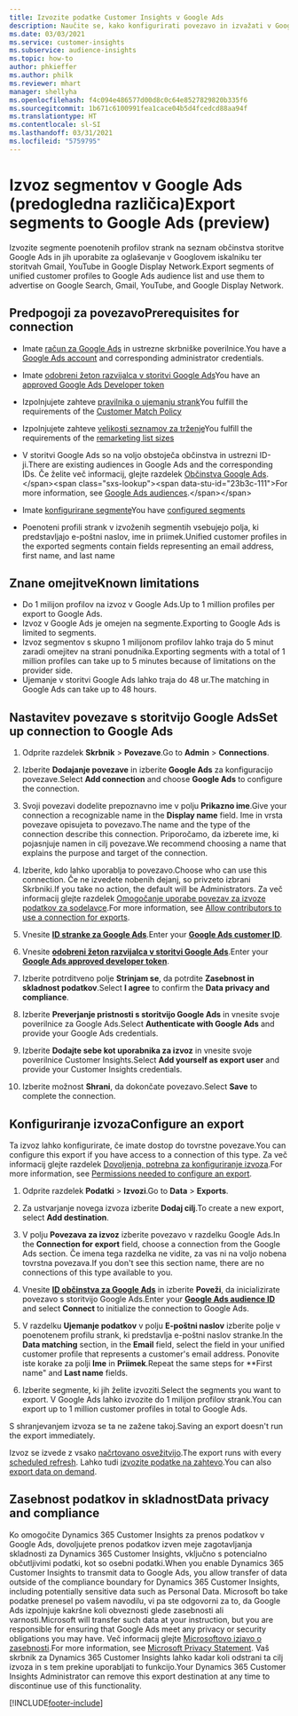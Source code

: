 ```yaml
---
title: Izvozite podatke Customer Insights v Google Ads
description: Naučite se, kako konfigurirati povezavo in izvažati v Google Ads.
ms.date: 03/03/2021
ms.service: customer-insights
ms.subservice: audience-insights
ms.topic: how-to
author: phkieffer
ms.author: philk
ms.reviewer: mhart
manager: shellyha
ms.openlocfilehash: f4c094e486577d00d8c0c64e8527829820b335f6
ms.sourcegitcommit: 1b671c6100991fea1cace04b5d4fcedcd88aa94f
ms.translationtype: HT
ms.contentlocale: sl-SI
ms.lasthandoff: 03/31/2021
ms.locfileid: "5759795"
---
```

# <a name="export-segments-to-google-ads-preview"></a><span data-ttu-id="23b3c-103">Izvoz segmentov v Google Ads (predogledna različica)</span><span class="sxs-lookup"><span data-stu-id="23b3c-103">Export segments to Google Ads (preview)</span></span>

<span data-ttu-id="23b3c-104">Izvozite segmente poenotenih profilov strank na seznam občinstva storitve Google Ads in jih uporabite za oglaševanje v Googlovem iskalniku ter storitvah Gmail, YouTube in Google Display Network.</span><span class="sxs-lookup"><span data-stu-id="23b3c-104">Export segments of unified customer profiles to Google Ads audience list and use them to advertise on Google Search, Gmail, YouTube, and Google Display Network.</span></span> 

## <a name="prerequisites-for-connection"></a><span data-ttu-id="23b3c-105">Predpogoji za povezavo</span><span class="sxs-lookup"><span data-stu-id="23b3c-105">Prerequisites for connection</span></span>

-   <span data-ttu-id="23b3c-106">Imate [račun za Google Ads](https://ads.google.com/) in ustrezne skrbniške poverilnice.</span><span class="sxs-lookup"><span data-stu-id="23b3c-106">You have a [Google Ads account](https://ads.google.com/) and corresponding administrator credentials.</span></span>
-   <span data-ttu-id="23b3c-107">Imate [odobreni žeton razvijalca v storitvi Google Ads](https://developers.google.com/google-ads/api/docs/first-call/dev-token)</span><span class="sxs-lookup"><span data-stu-id="23b3c-107">You have an [approved Google Ads Developer token](https://developers.google.com/google-ads/api/docs/first-call/dev-token)</span></span> 
-   <span data-ttu-id="23b3c-108">Izpolnjujete zahteve [pravilnika o ujemanju strank](https://support.google.com/adspolicy/answer/6299717)</span><span class="sxs-lookup"><span data-stu-id="23b3c-108">You fulfill the requirements of the [Customer Match Policy](https://support.google.com/adspolicy/answer/6299717)</span></span>
-   <span data-ttu-id="23b3c-109">Izpolnjujete zahteve [velikosti seznamov za trženje](https://support.google.com/google-ads/answer/7558048)</span><span class="sxs-lookup"><span data-stu-id="23b3c-109">You fulfill the requirements of the [remarketing list sizes](https://support.google.com/google-ads/answer/7558048)</span></span> 

-   <span data-ttu-id="23b3c-110">V storitvi Google Ads so na voljo obstoječa občinstva in ustrezni ID-ji.</span><span class="sxs-lookup"><span data-stu-id="23b3c-110">There are existing audiences in Google Ads and the corresponding IDs.</span></span> <span data-ttu-id="23b3c-111">Če želite več informacij, glejte razdelek [Občinstva Google Ads](https://support.google.com/google-ads/answer/7558048?hl=en#:~:text=Audience%20lists%20is%20a%20section,Display%20Network%20through%20remarketing%20campaigns.).</span><span class="sxs-lookup"><span data-stu-id="23b3c-111">For more information, see [Google Ads audiences](https://support.google.com/google-ads/answer/7558048?hl=en#:~:text=Audience%20lists%20is%20a%20section,Display%20Network%20through%20remarketing%20campaigns.).</span></span>
-   <span data-ttu-id="23b3c-112">Imate [konfigurirane segmente](segments.md)</span><span class="sxs-lookup"><span data-stu-id="23b3c-112">You have [configured segments](segments.md)</span></span>
-   <span data-ttu-id="23b3c-113">Poenoteni profili strank v izvoženih segmentih vsebujejo polja, ki predstavljajo e-poštni naslov, ime in priimek.</span><span class="sxs-lookup"><span data-stu-id="23b3c-113">Unified customer profiles in the exported segments contain fields representing an email address, first name, and last name</span></span>

## <a name="known-limitations"></a><span data-ttu-id="23b3c-114">Znane omejitve</span><span class="sxs-lookup"><span data-stu-id="23b3c-114">Known limitations</span></span>

- <span data-ttu-id="23b3c-115">Do 1 milijon profilov na izvoz v Google Ads.</span><span class="sxs-lookup"><span data-stu-id="23b3c-115">Up to 1 million profiles per export to Google Ads.</span></span>
- <span data-ttu-id="23b3c-116">Izvoz v Google Ads je omejen na segmente.</span><span class="sxs-lookup"><span data-stu-id="23b3c-116">Exporting to Google Ads is limited to segments.</span></span>
- <span data-ttu-id="23b3c-117">Izvoz segmentov s skupno 1 milijonom profilov lahko traja do 5 minut zaradi omejitev na strani ponudnika.</span><span class="sxs-lookup"><span data-stu-id="23b3c-117">Exporting segments with a total of 1 million profiles can take up to 5 minutes because of limitations on the provider side.</span></span> 
- <span data-ttu-id="23b3c-118">Ujemanje v storitvi Google Ads lahko traja do 48 ur.</span><span class="sxs-lookup"><span data-stu-id="23b3c-118">The matching in Google Ads can take up to 48 hours.</span></span>

## <a name="set-up-connection-to-google-ads"></a><span data-ttu-id="23b3c-119">Nastavitev povezave s storitvijo Google Ads</span><span class="sxs-lookup"><span data-stu-id="23b3c-119">Set up connection to Google Ads</span></span>

1. <span data-ttu-id="23b3c-120">Odprite razdelek **Skrbnik** > **Povezave**.</span><span class="sxs-lookup"><span data-stu-id="23b3c-120">Go to **Admin** > **Connections**.</span></span>

1. <span data-ttu-id="23b3c-121">Izberite **Dodajanje povezave** in izberite **Google Ads** za konfiguracijo povezave.</span><span class="sxs-lookup"><span data-stu-id="23b3c-121">Select **Add connection** and choose **Google Ads** to configure the connection.</span></span>

1. <span data-ttu-id="23b3c-122">Svoji povezavi dodelite prepoznavno ime v polju **Prikazno ime**.</span><span class="sxs-lookup"><span data-stu-id="23b3c-122">Give your connection a recognizable name in the **Display name** field.</span></span> <span data-ttu-id="23b3c-123">Ime in vrsta povezave opisujeta to povezavo.</span><span class="sxs-lookup"><span data-stu-id="23b3c-123">The name and the type of the connection describe this connection.</span></span> <span data-ttu-id="23b3c-124">Priporočamo, da izberete ime, ki pojasnjuje namen in cilj povezave.</span><span class="sxs-lookup"><span data-stu-id="23b3c-124">We recommend choosing a name that explains the purpose and target of the connection.</span></span>

1. <span data-ttu-id="23b3c-125">Izberite, kdo lahko uporablja to povezavo.</span><span class="sxs-lookup"><span data-stu-id="23b3c-125">Choose who can use this connection.</span></span> <span data-ttu-id="23b3c-126">Če ne izvedete nobenih dejanj, so privzeto izbrani Skrbniki.</span><span class="sxs-lookup"><span data-stu-id="23b3c-126">If you take no action, the default will be Administrators.</span></span> <span data-ttu-id="23b3c-127">Za več informacij glejte razdelek [Omogočanje uporabe povezav za izvoze podatkov za sodelavce](connections.md#allow-contributors-to-use-a-connection-for-exports).</span><span class="sxs-lookup"><span data-stu-id="23b3c-127">For more information, see [Allow contributors to use a connection for exports](connections.md#allow-contributors-to-use-a-connection-for-exports).</span></span>

1. <span data-ttu-id="23b3c-128">Vnesite **[ID stranke za Google Ads](https://support.google.com/google-ads/answer/1704344)**.</span><span class="sxs-lookup"><span data-stu-id="23b3c-128">Enter your **[Google Ads customer ID](https://support.google.com/google-ads/answer/1704344)**.</span></span>

1. <span data-ttu-id="23b3c-129">Vnesite **[odobreni žeton razvijalca v storitvi Google Ads](https://developers.google.com/google-ads/api/docs/first-call/dev-token)**.</span><span class="sxs-lookup"><span data-stu-id="23b3c-129">Enter your **[Google Ads approved developer token](https://developers.google.com/google-ads/api/docs/first-call/dev-token)**.</span></span>

1. <span data-ttu-id="23b3c-130">Izberite potrditveno polje **Strinjam se**, da potrdite **Zasebnost in skladnost podatkov**.</span><span class="sxs-lookup"><span data-stu-id="23b3c-130">Select **I agree** to confirm the **Data privacy and compliance**.</span></span>

1. <span data-ttu-id="23b3c-131">Izberite **Preverjanje pristnosti s storitvijo Google Ads** in vnesite svoje poverilnice za Google Ads.</span><span class="sxs-lookup"><span data-stu-id="23b3c-131">Select **Authenticate with Google Ads** and provide your Google Ads credentials.</span></span>

1. <span data-ttu-id="23b3c-132">Izberite **Dodajte sebe kot uporabnika za izvoz** in vnesite svoje poverilnice Customer Insights.</span><span class="sxs-lookup"><span data-stu-id="23b3c-132">Select **Add yourself as export user** and provide your Customer Insights credentials.</span></span>

1. <span data-ttu-id="23b3c-133">Izberite možnost **Shrani**, da dokončate povezavo.</span><span class="sxs-lookup"><span data-stu-id="23b3c-133">Select **Save** to complete the connection.</span></span> 

## <a name="configure-an-export"></a><span data-ttu-id="23b3c-134">Konfiguriranje izvoza</span><span class="sxs-lookup"><span data-stu-id="23b3c-134">Configure an export</span></span>

<span data-ttu-id="23b3c-135">Ta izvoz lahko konfigurirate, če imate dostop do tovrstne povezave.</span><span class="sxs-lookup"><span data-stu-id="23b3c-135">You can configure this export if you have access to a connection of this type.</span></span> <span data-ttu-id="23b3c-136">Za več informacij glejte razdelek [Dovoljenja, potrebna za konfiguriranje izvoza](export-destinations.md#set-up-a-new-export).</span><span class="sxs-lookup"><span data-stu-id="23b3c-136">For more information, see [Permissions needed to configure an export](export-destinations.md#set-up-a-new-export).</span></span>

1. <span data-ttu-id="23b3c-137">Odprite razdelek **Podatki** > **Izvozi**.</span><span class="sxs-lookup"><span data-stu-id="23b3c-137">Go to **Data** > **Exports**.</span></span>

1. <span data-ttu-id="23b3c-138">Za ustvarjanje novega izvoza izberite **Dodaj cilj**.</span><span class="sxs-lookup"><span data-stu-id="23b3c-138">To create a new export, select **Add destination**.</span></span>

1. <span data-ttu-id="23b3c-139">V polju **Povezava za izvoz** izberite povezavo v razdelku Google Ads.</span><span class="sxs-lookup"><span data-stu-id="23b3c-139">In the **Connection for export** field, choose a connection from the Google Ads section.</span></span> <span data-ttu-id="23b3c-140">Če imena tega razdelka ne vidite, za vas ni na voljo nobena tovrstna povezava.</span><span class="sxs-lookup"><span data-stu-id="23b3c-140">If you don't see this section name, there are no connections of this type available to you.</span></span>

1. <span data-ttu-id="23b3c-141">Vnesite **[ID občinstva za Google Ads](https://support.google.com/google-ads/answer/7558048?hl=en#:~:text=Audience%20lists%20is%20a%20section,Display%20Network%20through%20remarketing%20campaigns.)** in izberite **Poveži**, da inicializirate povezavo s storitvijo Google Ads.</span><span class="sxs-lookup"><span data-stu-id="23b3c-141">Enter your **[Google Ads audience ID](https://support.google.com/google-ads/answer/7558048?hl=en#:~:text=Audience%20lists%20is%20a%20section,Display%20Network%20through%20remarketing%20campaigns.)** and select **Connect** to initialize the connection to Google Ads.</span></span>

1. <span data-ttu-id="23b3c-142">V razdelku **Ujemanje podatkov** v polju **E-poštni naslov** izberite polje v poenotenem profilu strank, ki predstavlja e-poštni naslov stranke.</span><span class="sxs-lookup"><span data-stu-id="23b3c-142">In the **Data matching** section, in the **Email** field, select the field in your unified customer profile that represents a customer's email address.</span></span> <span data-ttu-id="23b3c-143">Ponovite iste korake za polji **Ime** in **Priimek**.</span><span class="sxs-lookup"><span data-stu-id="23b3c-143">Repeat the same steps for \*\*First name" and **Last name** fields.</span></span>

1. <span data-ttu-id="23b3c-144">Izberite segmente, ki jih želite izvoziti.</span><span class="sxs-lookup"><span data-stu-id="23b3c-144">Select the segments you want to export.</span></span> <span data-ttu-id="23b3c-145">V Google Ads lahko izvozite do 1 milijon profilov strank.</span><span class="sxs-lookup"><span data-stu-id="23b3c-145">You can export up to 1 million customer profiles in total to Google Ads.</span></span>

<span data-ttu-id="23b3c-146">S shranjevanjem izvoza se ta ne zažene takoj.</span><span class="sxs-lookup"><span data-stu-id="23b3c-146">Saving an export doesn't run the export immediately.</span></span>

<span data-ttu-id="23b3c-147">Izvoz se izvede z vsako [načrtovano osvežitvijo](system.md#schedule-tab).</span><span class="sxs-lookup"><span data-stu-id="23b3c-147">The export runs with every [scheduled refresh](system.md#schedule-tab).</span></span> <span data-ttu-id="23b3c-148">Lahko tudi [izvozite podatke na zahtevo](export-destinations.md#run-exports-on-demand).</span><span class="sxs-lookup"><span data-stu-id="23b3c-148">You can also [export data on demand](export-destinations.md#run-exports-on-demand).</span></span> 

## <a name="data-privacy-and-compliance"></a><span data-ttu-id="23b3c-149">Zasebnost podatkov in skladnost</span><span class="sxs-lookup"><span data-stu-id="23b3c-149">Data privacy and compliance</span></span>

<span data-ttu-id="23b3c-150">Ko omogočite Dynamics 365 Customer Insights za prenos podatkov v Google Ads, dovoljujete prenos podatkov izven meje zagotavljanja skladnosti za Dynamics 365 Customer Insights, vključno s potencialno občutljivimi podatki, kot so osebni podatki.</span><span class="sxs-lookup"><span data-stu-id="23b3c-150">When you enable Dynamics 365 Customer Insights to transmit data to Google Ads, you allow transfer of data outside of the compliance boundary for Dynamics 365 Customer Insights, including potentially sensitive data such as Personal Data.</span></span> <span data-ttu-id="23b3c-151">Microsoft bo take podatke prenesel po vašem navodilu, vi pa ste odgovorni za to, da Google Ads izpolnjuje kakršne koli obveznosti glede zasebnosti ali varnosti.</span><span class="sxs-lookup"><span data-stu-id="23b3c-151">Microsoft will transfer such data at your instruction, but you are responsible for ensuring that Google Ads meet any privacy or security obligations you may have.</span></span> <span data-ttu-id="23b3c-152">Več informacij glejte [Microsoftovo izjavo o zasebnosti](https://go.microsoft.com/fwlink/?linkid=396732).</span><span class="sxs-lookup"><span data-stu-id="23b3c-152">For more information, see [Microsoft Privacy Statement](https://go.microsoft.com/fwlink/?linkid=396732).</span></span>
<span data-ttu-id="23b3c-153">Vaš skrbnik za Dynamics 365 Customer Insights lahko kadar koli odstrani ta cilj izvoza in s tem prekine uporabljati to funkcijo.</span><span class="sxs-lookup"><span data-stu-id="23b3c-153">Your Dynamics 365 Customer Insights Administrator can remove this export destination at any time to discontinue use of this functionality.</span></span>


[!INCLUDE[footer-include](../includes/footer-banner.md)]

